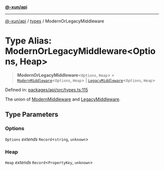 [**@-xun/api**](../../README.md)

***

[@-xun/api](../../README.md) / [types](../README.md) / ModernOrLegacyMiddleware

# Type Alias: ModernOrLegacyMiddleware\<Options, Heap\>

> **ModernOrLegacyMiddleware**\<`Options`, `Heap`\> = [`ModernMiddleware`](ModernMiddleware.md)\<`Options`, `Heap`\> \| [`LegacyMiddleware`](LegacyMiddleware.md)\<`Options`, `Heap`\>

Defined in: [packages/api/src/types.ts:115](https://github.com/Xunnamius/api-utils/blob/5d75eafe8fcae226a3b6f99a43817184692fd9bf/packages/api/src/types.ts#L115)

The union of [ModernMiddleware](ModernMiddleware.md) and [LegacyMiddleware](LegacyMiddleware.md).

## Type Parameters

### Options

`Options` *extends* `Record`\<`string`, `unknown`\>

### Heap

`Heap` *extends* `Record`\<`PropertyKey`, `unknown`\>
